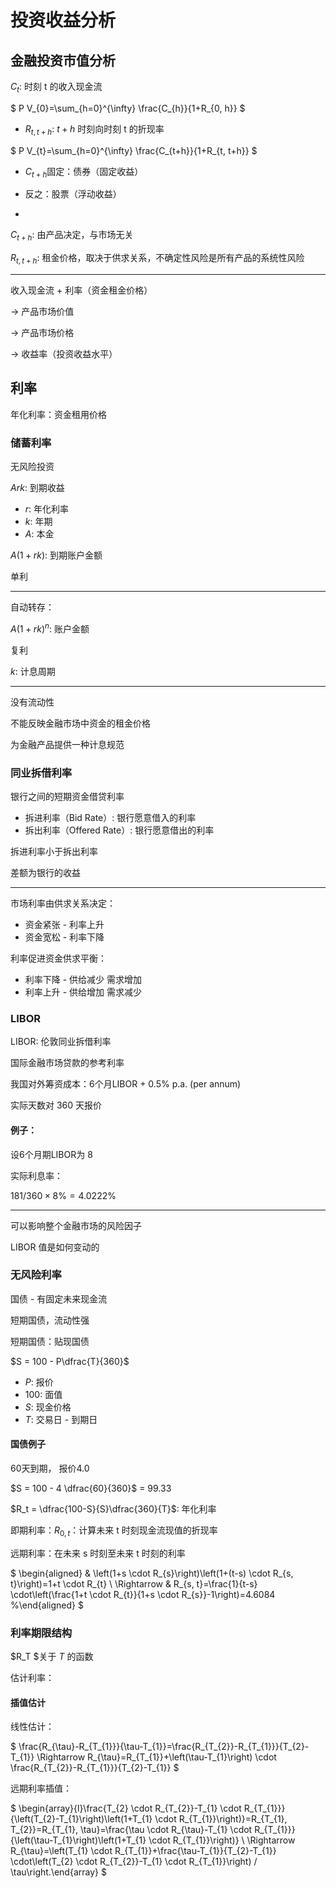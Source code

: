# 投资收益分析

## 金融投资市值分析

$C_t$: 时刻 t 的收入现金流

$ P V_{0}=\sum_{h=0}^{\infty} \frac{C_{h}}{1+R_{0, h}} $

- $R_{t,t+h}$: $t+h$ 时刻向时刻 t 的折现率

$ P V_{t}=\sum_{h=0}^{\infty} \frac{C_{t+h}}{1+R_{t, t+h}} $

- $C_{t+h}$固定：债券（固定收益）
- 反之：股票（浮动收益）

-

$C_{t+h}$: 由产品决定，与市场无关

$R_{t,t+h}$: 租金价格，取决于供求关系，不确定性风险是所有产品的系统性风险

---

收入现金流 + 利率（资金租金价格）

-> 产品市场价值 

-> 产品市场价格

-> 收益率（投资收益水平）

## 利率 

年化利率：资金租用价格

### 储蓄利率

无风险投资

$Ark$: 到期收益
- $r$: 年化利率 
- $k$: 年期
- $A$: 本金

$A(1+rk)$: 到期账户金额

单利

---

自动转存：

$A(1+rk)^n$: 账户金额

复利

$k$: 计息周期

--- 

没有流动性

不能反映金融市场中资金的租金价格

为金融产品提供一种计息规范

### 同业拆借利率

银行之间的短期资金借贷利率

- 拆进利率（Bid Rate）: 银行愿意借入的利率
- 拆出利率（Offered Rate）: 银行愿意借出的利率

拆进利率小于拆出利率

差额为银行的收益

--- 

市场利率由供求关系决定：

- 资金紧张 - 利率上升
- 资金宽松 - 利率下降

利率促进资金供求平衡：

- 利率下降 - 供给减少 需求增加
- 利率上升 - 供给增加 需求减少

### LIBOR

LIBOR: 伦敦同业拆借利率

国际金融市场贷款的参考利率

我国对外筹资成本：6个月LIBOR + 0.5% p.a. (per annum)

实际天数对 360 天报价

#### 例子：

设6个月期LIBOR为 $8%$

实际利息率：

$181 / 360 \times 8\% = 4.0222\%$

---

可以影响整个金融市场的风险因子

LIBOR 值是如何变动的

### 无风险利率 

国债 - 有固定未来现金流

短期国债，流动性强

短期国债：贴现国债

$S = 100 - P\dfrac{T}{360}$

- $P$: 报价
- $100$: 面值
- $S$: 现金价格
- $T$: 交易日 - 到期日

#### 国债例子

60天到期， 报价4.0

$S = 100 - 4 \dfrac{60}{360}$ = 99.33

$R_t = \dfrac{100-S}{S}\dfrac{360}{T}$: 年化利率

即期利率：$R_{0,t}$：计算未来 t 时刻现金流现值的折现率 

远期利率：在未来 s 时刻至未来 t 时刻的利率

$ \begin{aligned} & \left(1+s \cdot R_{s}\right)\left(1+(t-s) \cdot R_{s, t}\right)=1+t \cdot R_{t} \\ \Rightarrow & R_{s, t}=\frac{1}{t-s} \cdot\left(\frac{1+t \cdot R_{t}}{1+s \cdot R_{s}}-1\right)=4.6084 \%\end{aligned} $

### 利率期限结构

$R_T $关于 $T$ 的函数

估计利率：

#### 插值估计

线性估计：

$ \frac{R_{\tau}-R_{T_{1}}}{\tau-T_{1}}=\frac{R_{T_{2}}-R_{T_{1}}}{T_{2}-T_{1}} \Rightarrow R_{\tau}=R_{T_{1}}+\left(\tau-T_{1}\right) \cdot \frac{R_{T_{2}}-R_{T_{1}}}{T_{2}-T_{1}} $

远期利率插值：

$ \begin{array}{l}\frac{T_{2} \cdot R_{T_{2}}-T_{1} \cdot R_{T_{1}}}{\left(T_{2}-T_{1}\right)\left(1+T_{1} \cdot R_{T_{1}}\right)}=R_{T_{1}, T_{2}}=R_{T_{1}, \tau}=\frac{\tau \cdot R_{\tau}-T_{1} \cdot R_{T_{1}}}{\left(\tau-T_{1}\right)\left(1+T_{1} \cdot R_{T_{1}}\right)} \\ \Rightarrow R_{\tau}=\left(T_{1} \cdot R_{T_{1}}+\frac{\tau-T_{1}}{T_{2}-T_{1}} \cdot\left(T_{2} \cdot R_{T_{2}}-T_{1} \cdot R_{T_{1}}\right) / \tau\right.\end{array} $   




